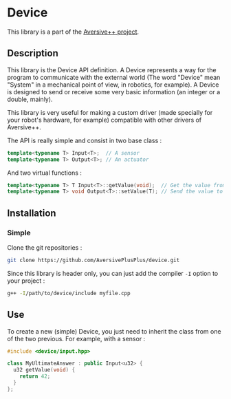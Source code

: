 # Device

This library is a part of the [Aversive++ project](https://github.com/AversivePlusPlus/AversivePlusPlus).

## Description

This library is the Device API definition.
A Device represents a way for the program to communicate with the external world (The word "Device" mean "System" in a mechanical point of view, in robotics, for example).
A Device is designed to send or receive some very basic information (an integer or a double, mainly).

This library is very useful for making a custom driver (made specially for your robot's hardware, for example) compatible with other drivers of Aversive++.

The API is really simple and consist in two base class : 
```c++
template<typename T> Input<T>;  // A sensor
template<typename T> Output<T>; // An actuator
```

And two virtual functions : 
```c++
template<typename T> T Input<T>::getValue(void);  // Get the value from a sensor
template<typename T> void Output<T>::setValue(T); // Send the value to an actuator
```

## Installation

### Simple

Clone the git repositories :
```bash
git clone https://github.com/AversivePlusPlus/device.git
```

Since this library is header only, you can just add the compiler `-I` option to your project :
```bash
g++ -I/path/to/device/include myfile.cpp
```

## Use

To create a new (simple) Device, you just need to inherit the class from one of the two previous.
For example, with a sensor :

```c++
#include <device/input.hpp>

class MyUltimateAnswer : public Input<u32> {
  u32 getValue(void) {
    return 42;
  }
};
```
